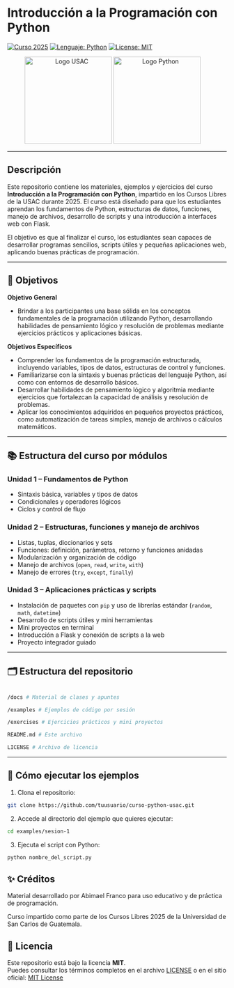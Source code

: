 # Introducción a la Programación con Python

[![Curso 2025](https://img.shields.io/badge/Curso-Cursos%20Libres%202025-blue)](https://www.usac.edu.gt/)
[![Lenguaje: Python](https://img.shields.io/badge/Lenguaje-Python-blue?logo=python&logoColor=white)](https://www.python.org/)
[![License: MIT](https://img.shields.io/badge/License-MIT-yellow.svg)](https://opensource.org/licenses/MIT)

<p align="center">
  <img src="https://usac.edu.gt/wp-content/uploads/2022/08/cropped-logoUSAC2018.jpg" alt="Logo USAC" width="200"/>
  <img src="https://www.python.org/static/community_logos/python-logo-master-v3-TM.png" alt="Logo Python" width="200" style="margin-right:20px;"/>
</p>

---

## Descripción

Este repositorio contiene los materiales, ejemplos y ejercicios del curso **Introducción a la Programación con Python**, impartido en los Cursos Libres de la USAC durante 2025. El curso está diseñado para que los estudiantes aprendan los fundamentos de Python, estructuras de datos, funciones, manejo de archivos, desarrollo de scripts y una introducción a interfaces web con Flask.

El objetivo es que al finalizar el curso, los estudiantes sean capaces de desarrollar programas sencillos, scripts útiles y pequeñas aplicaciones web, aplicando buenas prácticas de programación.

---

## 🎯 Objetivos

**Objetivo General**  
- Brindar a los participantes una base sólida en los conceptos fundamentales de la programación utilizando Python, desarrollando habilidades de pensamiento lógico y resolución de problemas mediante ejercicios prácticos y aplicaciones básicas.

**Objetivos Específicos**  
- Comprender los fundamentos de la programación estructurada, incluyendo variables, tipos de datos, estructuras de control y funciones.  
- Familiarizarse con la sintaxis y buenas prácticas del lenguaje Python, así como con entornos de desarrollo básicos.  
- Desarrollar habilidades de pensamiento lógico y algoritmia mediante ejercicios que fortalezcan la capacidad de análisis y resolución de problemas.  
- Aplicar los conocimientos adquiridos en pequeños proyectos prácticos, como automatización de tareas simples, manejo de archivos o cálculos matemáticos.

---

##  📚 Estructura del curso por módulos

### **Unidad 1 – Fundamentos de Python**
- Sintaxis básica, variables y tipos de datos  
- Condicionales y operadores lógicos  
- Ciclos y control de flujo  

### **Unidad 2 – Estructuras, funciones y manejo de archivos**

- Listas, tuplas, diccionarios y sets  
- Funciones: definición, parámetros, retorno y funciones anidadas  
- Modularización y organización de código  
- Manejo de archivos (`open`, `read`, `write`, `with`)  
- Manejo de errores (`try`, `except`, `finally`)
  
### **Unidad 3 – Aplicaciones prácticas y scripts**

- Instalación de paquetes con `pip` y uso de librerías estándar (`random`, `math`, `datetime`)  
- Desarrollo de scripts útiles y mini herramientas  
- Mini proyectos en terminal  
- Introducción a Flask y conexión de scripts a la web  
- Proyecto integrador guiado  

---

##  🗂 Estructura del repositorio
```bash

/docs # Material de clases y apuntes

/examples # Ejemplos de código por sesión

/exercises # Ejercicios prácticos y mini proyectos

README.md # Este archivo

LICENSE # Archivo de licencia
```

---

##  🚀  Cómo ejecutar los ejemplos

1. Clona el repositorio:  
```bash
git clone https://github.com/tuusuario/curso-python-usac.git
```

2. Accede al directorio del ejemplo que quieres ejecutar:

```bash
cd examples/sesion-1
```

3. Ejecuta el script con Python:

```bash
python nombre_del_script.py
```

## ✨ Créditos

Material desarrollado por Abimael Franco para uso educativo y de práctica de programación.

Curso impartido como parte de los Cursos Libres 2025 de la Universidad de San Carlos de Guatemala.

##  📄 Licencia

Este repositorio está bajo la licencia **MIT**.  
Puedes consultar los términos completos en el archivo [LICENSE](LICENSE) o en el sitio oficial: [MIT License](https://opensource.org/licenses/MIT)
